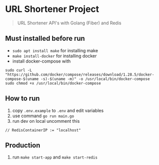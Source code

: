 # URL Shortener Project

> URL Shortener API's with Golang (Fiber) and Redis

## Must installed before run
- `sudo apt install make` for installing make
- `make install-docker` for installing docker
- install docker-compose with
  
```
sudo curl -L "https://github.com/docker/compose/releases/download/1.28.5/docker-compose-$(uname -s)-$(uname -m)" -o /usr/local/bin/docker-compose
sudo chmod +x /usr/local/bin/docker-compose
```

## How to run
1. copy `.env.example` to `.env` and edit variables
2. use command `go run main.go`
3. run dev on local uncomment this
``` 
// RedisContainerIP := "localhost"
```

## Production
1. run `make start-app` and `make start-redis`
